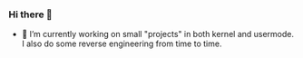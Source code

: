 ### Hi there 👋

* 🔭 I’m currently working on small "projects" in both kernel and usermode.
  I also do some reverse engineering from time to time.
